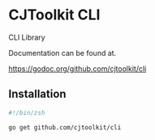 # CJToolkit CLI

CLI Library

Documentation can be found at.

https://godoc.org/github.com/cjtoolkit/cli

## Installation

~~~ sh
#!/bin/zsh

go get github.com/cjtoolkit/cli
~~~
